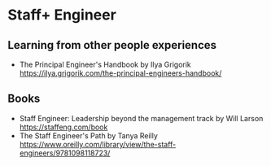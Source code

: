 # Staff+ Engineer

## Learning from other people experiences

* The Principal Engineer's Handbook by Ilya Grigorik
  https://ilya.grigorik.com/the-principal-engineers-handbook/

## Books

* Staff Engineer: Leadership beyond the management track by Will Larson
  https://staffeng.com/book
* The Staff Engineer's Path by Tanya Reilly
  https://www.oreilly.com/library/view/the-staff-engineers/9781098118723/
